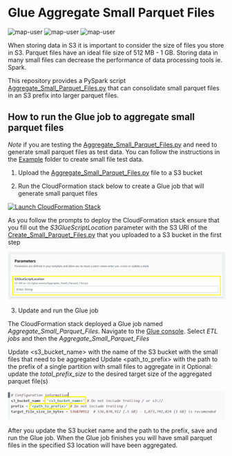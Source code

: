 # Glue Aggregate Small Parquet Files

<img width="275" alt="map-user" src="https://img.shields.io/badge/cloudformation template deployments-29-blue"> <img width="85" alt="map-user" src="https://img.shields.io/badge/views-4309-green"> <img width="125" alt="map-user" src="https://img.shields.io/badge/unique visits-1343-green">

When storing data in S3 it is important to consider the size of files you store in S3. Parquet files have an ideal file size of 512 MB - 1 GB. Storing data in many small files can decrease the performance of data processing tools ie. Spark.

This repository provides a PySpark script [Aggregate_Small_Parquet_Files.py](https://github.com/ev2900/Glue_Aggregate_Small_Files/blob/main/Aggregate_Small_Parquet_Files.py)  that can consolidate small parquet files in an S3 prefix into larger parquet files.

## How to run the Glue job to aggregate small parquet files

*Note* if you are testing the [Aggregate_Small_Parquet_Files.py](https://github.com/ev2900/Glue_Aggregate_Small_Files/blob/main/Aggregate_Small_Parquet_Files.py) and need to generate small parquet files as test data. You can follow the instructions in the [Example](https://github.com/ev2900/Glue_Aggregate_Small_Files/tree/main/Example) folder to create small file test data.

1. Upload  the [Aggregate_Small_Parquet_Files.py](https://github.com/ev2900/Glue_Aggregate_Small_Files/blob/main/Aggregate_Small_Parquet_Files.py) file to a S3 bucket

2. Run the CloudFormation stack below to create a Glue job that will generate small parquet files

[![Launch CloudFormation Stack](https://sharkech-public.s3.amazonaws.com/misc-public/cloudformation-launch-stack.png)](https://console.aws.amazon.com/cloudformation/home#/stacks/new?stackName=aggregate-small-files-glue&templateURL=https://sharkech-public.s3.amazonaws.com/misc-public/Aggregate_Small_Parquet_File_Glue_Job_Deployment.yaml)

As you follow the prompts to deploy the CloudFormation stack ensure that you fill out the *S3GlueScriptLocation* parameter with the S3 URI of the [Create_Small_Parquet_Files.py](https://github.com/ev2900/Glue_Aggregate_Small_Files/blob/cloud_formation/Example/Create_Small_Parquet_Files.py) that you uploaded to a S3 bucket in the first step

<img width="800" alt="cat_indicies_1" src="https://github.com/ev2900/Glue_Aggregate_Small_Files/blob/main/README/cloudformation-parameter.png">

3. Update and run the Glue job

The CloudFormation stack deployed a Glue job named *Aggregate_Small_Parquet_Files*. Navigate to the [Glue console](https://us-east-1.console.aws.amazon.com/gluestudio/home). Select *ETL jobs* and then the *Aggregate_Small_Parquet_Files*

Update <s3_bucket_name> with the name of the S3 bucket with the small files that need to be aggregated
Update <path_to_prefix> with the path to the prefix of a single partition with small files to aggregate in it
Optional: update the *total_prefix_size* to the desired target size of the aggregated parquet file(s)

<img width="800" alt="cat_indicies_1" src="https://github.com/ev2900/Glue_Aggregate_Small_Files/blob/main/README/configuration_information.png">

After you update the S3 bucket name and the path to the prefix, save and run the Glue job. When the Glue job finishes you will have small parquet files in the specified S3 location will have been aggregated.
